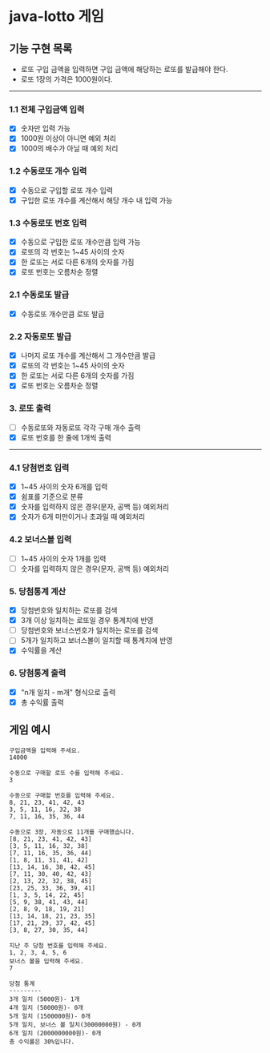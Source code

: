 # java-lotto 게임

## 기능 구현 목록
- 로또 구입 금액을 입력하면 구입 금액에 해당하는 로또를 발급해야 한다.
- 로또 1장의 가격은 1000원이다.

---

### 1.1 전체 구입금액 입력
- [x] 숫자만 입력 가능
- [x] 1000원 이상이 아니면 예외 처리
- [x] 1000의 배수가 아닐 때 예외 처리

### 1.2 수동로또 개수 입력
- [x] 수동으로 구입할 로또 개수 입력 
- [x] 구입한 로또 개수를 계산해서 해당 개수 내 입력 가능 

### 1.3 수동로또 번호 입력
- [x] 수동으로 구입한 로또 개수만큼 입력 가능
- [x] 로또의 각 번호는 1~45 사이의 숫자
- [x] 한 로또는 서로 다른 6개의 숫자를 가짐
- [x] 로또 번호는 오름차순 정렬

### 2.1 수동로또 발급
- [x] 수동로또 개수만큼 로또 발급

### 2.2 자동로또 발급
- [x] 나머지 로또 개수를 계산해서 그 개수만큼 발급
- [x] 로또의 각 번호는 1~45 사이의 숫자
- [x] 한 로또는 서로 다른 6개의 숫자를 가짐
- [x] 로또 번호는 오름차순 정렬

### 3. 로또 출력
- [ ] 수동로또와 자동로또 각각 구매 개수 출력
- [x] 로또 번호를 한 줄에 1개씩 출력

--- 

### 4.1 당첨번호 입력
- [x] 1~45 사이의 숫자 6개를 입력
- [x] 쉼표를 기준으로 분류
- [x] 숫자를 입력하지 않은 경우(문자, 공백 등) 예외처리
- [x] 숫자가 6개 미만이거나 초과일 때 예외처리

### 4.2 보너스볼 입력
- [ ] 1~45 사이의 숫자 1개를 입력
- [ ] 숫자를 입력하지 않은 경우(문자, 공백 등) 예외처리

### 5. 당첨통계 계산
- [x] 당첨번호와 일치하는 로또를 검색
- [x] 3개 이상 일치하는 로또일 경우 통계치에 반영
- [ ] 당첨번호와 보너스번호가 일치하는 로또를 검색
- [ ] 5개가 일치하고 보너스볼이 일치할 때 통계치에 반영
- [x] 수익률을 계산

### 6. 당첨통계 출력
- [x] "n개 일치 - m개" 형식으로 출력
- [x] 총 수익률 출력

## 게임 예시
```
구입금액을 입력해 주세요.
14000

수동으로 구매할 로또 수를 입력해 주세요.
3

수동으로 구매할 번호를 입력해 주세요.
8, 21, 23, 41, 42, 43
3, 5, 11, 16, 32, 38
7, 11, 16, 35, 36, 44

수동으로 3장, 자동으로 11개를 구매했습니다.
[8, 21, 23, 41, 42, 43] 
[3, 5, 11, 16, 32, 38] 
[7, 11, 16, 35, 36, 44] 
[1, 8, 11, 31, 41, 42] 
[13, 14, 16, 38, 42, 45] 
[7, 11, 30, 40, 42, 43] 
[2, 13, 22, 32, 38, 45] 
[23, 25, 33, 36, 39, 41] 
[1, 3, 5, 14, 22, 45] 
[5, 9, 38, 41, 43, 44] 
[2, 8, 9, 18, 19, 21] 
[13, 14, 18, 21, 23, 35] 
[17, 21, 29, 37, 42, 45] 
[3, 8, 27, 30, 35, 44]

지난 주 당첨 번호를 입력해 주세요.
1, 2, 3, 4, 5, 6
보너스 볼을 입력해 주세요.
7

당첨 통계
---------
3개 일치 (5000원)- 1개 
4개 일치 (50000원)- 0개 
5개 일치 (1500000원)- 0개 
5개 일치, 보너스 볼 일치(30000000원) - 0개 
6개 일치 (2000000000원)- 0개
총 수익률은 30%입니다.
```